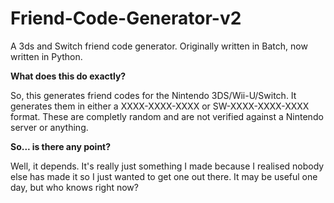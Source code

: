 # Friend-Code-Generator-v2
A 3ds and Switch friend code generator. Originally written in Batch, now written in Python.

**What does this do exactly?**

So, this generates friend codes for the Nintendo 3DS/Wii-U/Switch.
It generates them in either a XXXX-XXXX-XXXX or SW-XXXX-XXXX-XXXX format.
These are completly random and are not verified against a Nintendo server or anything.

**So... is there any point?**

Well, it depends. It's really just something I made because I realised nobody else has made it so I just wanted to get one out there. It may be useful one day, but who knows right now?
